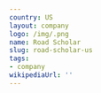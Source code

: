 ```yaml
---
country: US
layout: company
logo: /img/.png
name: Road Scholar
slug: road-scholar-us
tags:
- company
wikipediaUrl: ''
---
```

